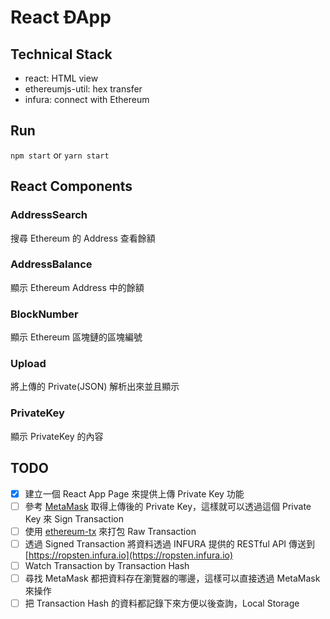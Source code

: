 # React ÐApp

## Technical Stack
- react: HTML view
- ethereumjs-util: hex transfer
- infura: connect with Ethereum

## Run
`npm start` or `yarn start` 

## React Components

### AddressSearch
搜尋 Ethereum 的 Address 查看餘額

### AddressBalance
顯示 Ethereum Address 中的餘額

### BlockNumber
顯示 Ethereum 區塊鏈的區塊編號

### Upload
將上傳的 Private(JSON) 解析出來並且顯示

### PrivateKey
顯示 PrivateKey 的內容

## TODO
- [x] 建立一個 React App Page 來提供上傳 Private Key 功能
- [ ] 參考 [MetaMask](https://github.com/MetaMask/metamask-extension/blob/c2aa05e0134d552e784391ae22ec2b8c35a7eb94/ui/app/accounts/import/index.js) 取得上傳後的 Private Key，這樣就可以透過這個 Private Key 來 Sign Transaction
- [ ] 使用 [ethereum-tx](https://github.com/ethereumjs/ethereumjs-tx) 來打包 Raw Transaction
- [ ] 透過 Signed Transaction 將資料透過 INFURA 提供的 RESTful API 傳送到 [https://ropsten.infura.io](https://ropsten.infura.io)
- [ ] Watch Transaction by Transaction Hash
- [ ] 尋找 MetaMask 都把資料存在瀏覽器的哪邊，這樣可以直接透過 MetaMask 來操作
- [ ] 把 Transaction Hash 的資料都記錄下來方便以後查詢，Local Storage

